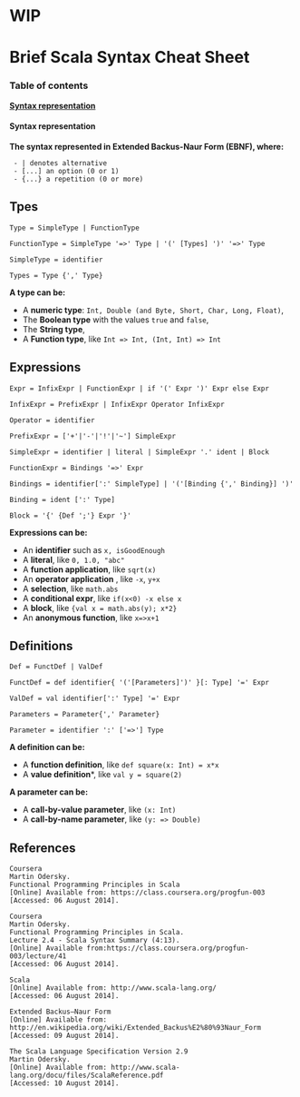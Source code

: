 <!--
scala-syntax-cs
===============

Some Scala syntax for personal use.
-->
# WIP

# Brief Scala Syntax Cheat Sheet

### Table of contents 
**[Syntax representation](#syntax-representation)**

#### Syntax representation

**The syntax represented in Extended Backus-Naur Form (EBNF), where:**

```
 - | denotes alternative
 - [...] an option (0 or 1)
 - {...} a repetition (0 or more)
```

## Tpes
```
Type = SimpleType | FunctionType

FunctionType = SimpleType '=>' Type | '(' [Types] ')' '=>' Type

SimpleType = identifier

Types = Type {',' Type}
```
**A type can be:**

- A **numeric type**: ```Int, Double (and Byte, Short, Char, Long, Float)```,
- The **Boolean type** with the values ```true``` and ```false```,
- The **String type**,
- A **Function type**, like ```Int => Int, (Int, Int) => Int```

## Expressions

```
Expr = InfixExpr | FunctionExpr | if '(' Expr ')' Expr else Expr

InfixExpr = PrefixExpr | InfixExpr Operator InfixExpr

Operator = identifier

PrefixExpr = ['+'|'-'|'!'|'~'] SimpleExpr

SimpleExpr = identifier | literal | SimpleExpr '.' ident | Block

FunctionExpr = Bindings '=>' Expr

Bindings = identifier[':' SimpleType] | '('[Binding {',' Binding}] ')'

Binding = ident [':' Type]

Block = '{' {Def ';'} Expr '}'
```

**Expressions can be:**

- An **identifier** such as ```x, isGoodEnough```
- A **literal**, like ```0, 1.0, "abc"```
- A **function application**, like ```sqrt(x)```
- An **operator application** , like ```-x```, ```y+x```
- A **selection**, like ```math.abs```
- A **conditional expr**, like ```if(x<0) -x else x```
- A **block**, like ```{val x = math.abs(y); x*2}```
- An **anonymous function**, like ```x=>x+1```

## Definitions

```
Def = FunctDef | ValDef

FunctDef = def identifier{ '('[Parameters]')' }[: Type] '=' Expr

ValDef = val identifier[':' Type] '=' Expr

Parameters = Parameter{',' Parameter}

Parameter = identifier ':' ['=>'] Type
```

**A definition can be:**
- A **function definition**, like ```def square(x: Int) = x*x```
- A **value definition***, like ```val y = square(2)```

**A parameter can be:**
- A **call-by-value parameter**, like ```(x: Int)```
- A **call-by-name parameter**, like ```(y: => Double)```

## References

```
Coursera
Martin Odersky.
Functional Programming Principles in Scala
[Online] Available from: https://class.coursera.org/progfun-003
[Accessed: 06 August 2014].

Coursera
Martin Odersky.
Functional Programming Principles in Scala.
Lecture 2.4 - Scala Syntax Summary (4:13).
[Online] Available from:https://class.coursera.org/progfun-003/lecture/41
[Accessed: 06 August 2014].

Scala
[Online] Available from: http://www.scala-lang.org/
[Accessed: 06 August 2014].

Extended Backus–Naur Form
[Online] Available from: http://en.wikipedia.org/wiki/Extended_Backus%E2%80%93Naur_Form
[Accessed: 09 August 2014].

The Scala Language Specification Version 2.9
Martin Odersky.
[Online] Available from: http://www.scala-lang.org/docu/files/ScalaReference.pdf
[Accessed: 10 August 2014].
```


